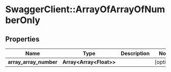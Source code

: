 # SwaggerClient::ArrayOfArrayOfNumberOnly

## Properties
Name | Type | Description | Notes
------------ | ------------- | ------------- | -------------
**array_array_number** | **Array&lt;Array&lt;Float&gt;&gt;** |  | [optional] 


